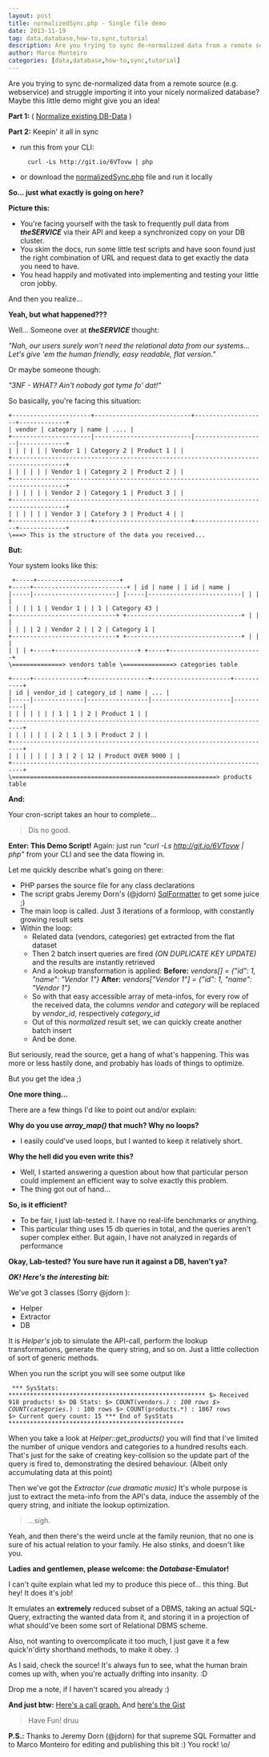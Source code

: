 ```yaml
---
layout: post
title: normalizedSync.php - Single file demo
date: 2013-11-19
tag: data,database,how-to,sync,tutorial
description: Are you trying to sync de-normalized data from a remote source (e.g. webservice) and struggle importing it into your nicely normalized database? Maybe this little demo might give you an
author: Marco Monteiro
categories: [data,database,how-to,sync,tutorial]
---
```


Are you trying to sync de-normalized data from a remote source (e.g. webservice) and struggle importing it into your nicely normalized database? Maybe this little demo might give you an idea!

<!--more-->

**Part 1:**  ( [Normalize existing DB-Data](http://sqlfiddle.com/#!2/aa28e/1) )

**Part 2:** Keepin' it all in sync

- run this from your CLI:

		curl -Ls http://git.io/6VTovw | php

- or download the [normalizedSync.php](https://gist.github.com/druu/7541557#file-normalizedsync-php) file and run it locally

**So... just what exactly is going on here?**

**Picture this:**

* <i class="icon-angle-right"></i>  You're facing yourself with the task to frequently pull data from ***theSERVICE*** via their API and keep a synchronized copy on your DB cluster.
* <i class="icon-angle-right"></i>  You skim the docs, run some little test scripts and have soon found just the right combination of URL and request data to get exactly the data you need to have.
* <i class="icon-angle-right"></i>  You head happily and motivated into implementing and testing your little cron jobby.

And then you realize...

**Yeah, but what happened???**

Well... Someone over at ***theSERVICE*** thought:

*"Nah, our users surely won't need the relational data from our systems... Let's give 'em the human friendly, easy readable, flat version."*

Or maybe someone though:

*"3NF - WHAT? Ain't nobody got tyme fo' dat!"*

So basically, you're facing this situation:

 <code><pre>
   +----------------------+---------------------------+--------------------+-------------+
   |  vendor              | category                  | name               |    ....     |
   +----------------------|---------------------------|--------------------|-------------+
   |                      |                           |                    |             |
   |  Vendor 1            | Category 2                | Product 1          |             |
   +-------------------------------------------------------------------------------------+
   |                      |                           |                    |             |
   |  Vendor 1            | Category 2                | Product 2          |             |
   +-------------------------------------------------------------------------------------+
   |                      |                           |                    |             |
   |  Vendor 2            | Category 1                | Product 3          |             |
   +-------------------------------------------------------------------------------------+
   |                      |                           |                    |             |
   |  Vendor 3            | Catefory 3                | Product 4          |             |
   +----------------------+---------------------------+--------------------+-------------+
   \\===> This is the structure of the data you received...
</pre></code>
**But:**

Your system looks like this:

<code><pre>
   +-----+-----------------------+          +-----+--------------------------+
   | id  |  name                 |          | id  |  name                    |
   |-----|-----------------------|          |-----|--------------------------|
   |     |                       |          |     |                          |
   | 1   |  Vendor 1             |          | 1   |  Category 43             |
   +-----------------------------+          +--------------------------------+
   |     |                       |          |     |                          |
   | 2   |  Vendor 2             |          | 2   |  Category 1              |
   +-----------------------------+          +--------------------------------+
   |     |                       |          |     |                          |
   +-----+-----------------------+          +-----+--------------------------+
   \\==============> vendors table          \\==============> categories table
</pre></code>

<code><pre>
   +-----+--------------+-----------------+----------------------+-----------+
   | id  | vendor_id    | category_id     | name                 |    ...    |
   |-----|--------------|-----------------|----------------------|-----------|
   |     |              |                 |                      |           |
   | 1   | 1            | 2               | Product 1            |           |
   +-------------------------------------------------------------------------+
   |     |              |                 |                      |           |
   | 2   | 1            | 3               | Product 2            |           |
   +-------------------------------------------------------------------------+
   |     |              |                 |                      |           |
   | 3   | 2            | 12              | Product OVER 9000    |           |
   +-------------------------------------------------------------------------+
   \\=========================================================> products table
</pre></code>

**And:**

Your cron-script takes an hour to complete...

> Dis no good.

**Enter: This Demo Script!**
Again: just run *"curl -Ls http://git.io/6VTovw | php"* from your CLI and see the data flowing in.

Let me quickly describe what's going on there:

* <i class="icon-angle-right"></i> PHP parses the source file for any class declarations
* <i class="icon-angle-right"></i> The script grabs Jeremy Dorn's (@jdorn) [SqlFormatter](https://github.com/jdorn/sql-formatter) to get some juice ;)
* <i class="icon-angle-right"></i> The main loop is called. Just 3 iterations of a formloop, with constantly growing result sets
* <i class="icon-angle-right"></i> Within the loop:
    * <i class="icon-angle-right"></i> Related data (vendors, categories) get extracted from the flat dataset
    * <i class="icon-angle-right"></i> Then 2 batch insert queries are fired *(ON DUPLICATE KEY UPDATE)* and the results are instantly retrieved
    * <i class="icon-angle-right"></i> And a lookup transformation is applied:
       		 <i class="icon-angle-right"></i> **Before:** *vendors[] = {"id": 1, "name": "Vendor 1"}*
       		 <i class="icon-angle-right"></i> **After:**  *vendors["Vendor 1"] = {"id": 1, "name": "Vendor 1"}*
 	* <i class="icon-angle-right"></i> So with that easy accessible array of meta-infos, for every row of the received data, the columns *vendor* and *category* will be replaced by *vendor_id*, respectively *category_id*
 	* <i class="icon-angle-right"></i> Out of this *normalized* result set, we can quickly create another batch insert
	* <i class="icon-angle-right"></i> And be done.

But seriously, read the source, get a hang of what's happening.  This was more or less hastily done, and probably has loads of things to optimize.

But you get the idea ;)

**One more thing...**

There are a few things I'd like to point out and/or explain:

**Why do you use *array_map()* that much? Why no loops?**

* <i class="icon-angle-right"></i> I easily could've used loops, but I wanted to keep it relatively short.

**Why the hell did you even write this?**

* <i class="icon-angle-right"></i>Well, I started answering a question about how that particular person could implement an efficient way to solve exactly this problem.
* <i class="icon-angle-right"></i> The thing got out of hand...

**So, is it efficient?**

* <i class="icon-angle-right"></i> To be fair, I just lab-tested it. I have no real-life benchmarks or anything.
* <i class="icon-angle-right"></i> This particular thing uses 15 db queries in total, and the queries aren't super complex either. But again, I have not analyzed in regards of performance

**Okay, Lab-tested? You sure have run it against a DB, haven't ya?**

***OK! Here's the interesting bit:***

We've got 3 classes (Sorry @jdorn ):

* <i class="icon-angle-right"></i> Helper
* <i class="icon-angle-right"></i> Extractor
* <i class="icon-angle-right"></i> DB


It is *Helper's* job to simulate the API-call, perform the lookup transformations, generate the query string, and so on. Just a little collection of sort of generic methods.

When you run the script you will see some output like

<code><pre>
*** SysStats: *******************************************************
	$> Received 918 products!
	$> DB Stats:
	$> COUNT(vendors.*) : 100 rows
	$> COUNT(categories.*) : 100 rows
	$> COUNT(products.*) : 1867 rows
	$> Current query count: 15
*** End of SysStats *************************************************
</pre></code>

When you take a look at *Helper::get_products()* you will find that I've limited the number of unique vendors and categories to a hundred results each.  That's just for the sake of creating key-collision so the update part of the query is fired to, demonstrating the desired behaviour. (Albeit only accumulating data at this point)

Then we've got the *Extractor* *(cue dramatic music)*
It's whole purpose is just to extract the meta-info from the API's data, induce the assembly of the query string, and initiate the lookup optimization.

> ...sigh.

Yeah, and then there's the weird uncle at the family reunion, that no one is sure of his actual relation to your family. He also stinks, and doesn't like you.

**Ladies and gentlemen, please welcome: the *Database*-Emulator!**

I can't quite explain what led my to produce this piece of... this thing. But hey! It does it's job!

It emulates an **extremely** reduced subset of a DBMS, taking an actual SQL-Query, extracting the wanted data from it, and storing it in a projection of what should've been some sort of Relational DBMS scheme.

Also, not wanting to overcomplicate it too much, I just gave it a few quick'n'dirty shorthand methods, to make it obey. :)

As I said, check the source! It's always fun to see, what the human brain comes up with, when you're actually drifting into insanity. :D

Drop me a note, if I haven't scared you already :)

**And just btw:**
[Here's a call graph.](http://i.imgur.com/JRWcbfC.png)
And [here's the Gist](https://gist.github.com/druu/7541557)

> Have Fun!
> druu

**P.S.:** Thanks to Jeremy Dorn (@jdorn) for that supreme SQL Formatter and to Marco Monteiro for editing and publishing this bit :) You rock! \o/